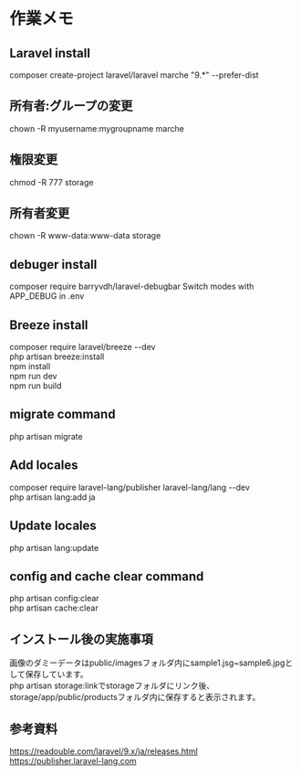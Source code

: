# 作業メモ

## Laravel install

composer create-project laravel/laravel marche "9.*" --prefer-dist

## 所有者:グループの変更

chown -R myusername:mygroupname marche

## 権限変更

chmod -R 777 storage

## 所有者変更

chown -R www-data:www-data storage

## debuger install

composer require barryvdh/laravel-debugbar
Switch modes with APP_DEBUG in .env

## Breeze install

composer require laravel/breeze --dev  
php artisan breeze:install  
npm install  
npm run dev  
npm run build  

## migrate command

php artisan migrate

## Add locales

composer require laravel-lang/publisher laravel-lang/lang --dev  
php artisan lang:add ja

## Update locales

php artisan lang:update

## config and cache clear command

php artisan config:clear  
php artisan cache:clear

## インストール後の実施事項
画像のダミーデータはpublic/imagesフォルダ内にsample1.jsg~sample6.jpgとして保存しています。  
php artisan storage:linkでstorageフォルダにリンク後、storage/app/public/productsフォルダ内に保存すると表示されます。

## 参考資料

<https://readouble.com/laravel/9.x/ja/releases.html>  
<https://publisher.laravel-lang.com>
